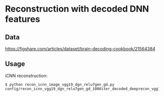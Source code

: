 # Reconstruction with decoded DNN features

## Data

<https://figshare.com/articles/dataset/brain-decoding-cookbook/21564384>

## Usage

iCNN reconstruction:

``` shellsession
$ python recon_icnn_image_vgg19_dgn_relu7gen_gd.py config/recon_icnn_vgg19_dgn_relu7gen_gd_1000iter_decoded_deeprecon_vgg19_allunits.yaml
```
